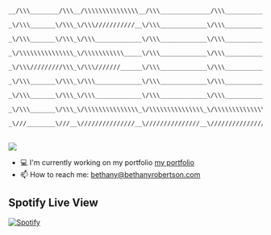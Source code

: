 ```
__/\\\________/\\\__/\\\\\\\\\\\\\\\__/\\\______________/\\\___________________/\\\\\______        
 _\/\\\_______\/\\\_\/\\\///////////__\/\\\_____________\/\\\_________________/\\\///\\\____       
  _\/\\\_______\/\\\_\/\\\_____________\/\\\_____________\/\\\_______________/\\\/__\///\\\__      
   _\/\\\\\\\\\\\\\\\_\/\\\\\\\\\\\_____\/\\\_____________\/\\\______________/\\\______\//\\\_     
    _\/\\\/////////\\\_\/\\\///////______\/\\\_____________\/\\\_____________\/\\\_______\/\\\_    
     _\/\\\_______\/\\\_\/\\\_____________\/\\\_____________\/\\\_____________\//\\\______/\\\__   
      _\/\\\_______\/\\\_\/\\\_____________\/\\\_____________\/\\\______________\///\\\__/\\\____  
       _\/\\\_______\/\\\_\/\\\\\\\\\\\\\\\_\/\\\\\\\\\\\\\\\_\/\\\\\\\\\\\\\\\____\///\\\\\/_____ 
        _\///________\///__\///////////////__\///////////////__\///////////////_______\/////_______
```
<br/>
<img src="https://readme-typing-svg.herokuapp.com/?color=016EEA&height=18&width=300&vCenter=true&lines=Bethany+Robertson;Design+Engineer;Perfecting+pixels" />
<ul>
  <li> 💻 I'm currently working on my portfolio <a href="https://www.brober.xyz">my portfolio</a> </li>
  <li> 📫 How to reach me: <a href="mailto: bethany@bethanyrobertson.com">bethany@bethanyrobertson.com</a> </li>
</li>
</ul>

## Spotify Live View
[![Spotify](https://github-spotify-live.vercel.app/api/spotify)](https://open.spotify.com/user/124181746?si=f3656a2433134316)
